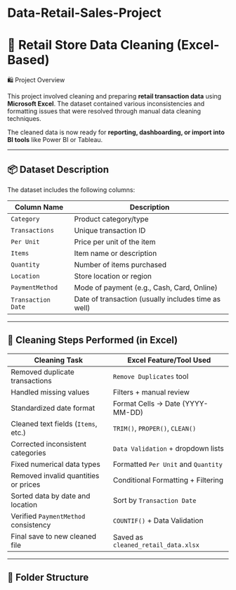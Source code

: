 # Data-Retail-Sales-Project

# 🧹 Retail Store Data Cleaning (Excel-Based)

<p
Before Cleaning The Retail Data= 
After Cleaning The Retail Data= 
Screenshot of Before Cleaning The Retail Data= 
Screenshot of After Cleaning The Retail Data= 

## 🛍️ Project Overview

This project involved cleaning and preparing **retail transaction data** using **Microsoft Excel**. The dataset contained various inconsistencies and formatting issues that were resolved through manual data cleaning techniques.

The cleaned data is now ready for **reporting, dashboarding, or import into BI tools** like Power BI or Tableau.

---

## 📦 Dataset Description

The dataset includes the following columns:

| Column Name       | Description                                          |
|-------------------|------------------------------------------------------|
| `Category`        | Product category/type                                |
| `Transactions`    | Unique transaction ID                                |
| `Per Unit`        | Price per unit of the item                           |
| `Items`           | Item name or description                             |
| `Quantity`        | Number of items purchased                            |
| `Location`        | Store location or region                             |
| `PaymentMethod`   | Mode of payment (e.g., Cash, Card, Online)           |
| `Transaction Date`| Date of transaction (usually includes time as well)  |

---

## 🧼 Cleaning Steps Performed (in Excel)

| Cleaning Task                        | Excel Feature/Tool Used               |
|--------------------------------------|---------------------------------------|
| Removed duplicate transactions       | `Remove Duplicates` tool              |
| Handled missing values               | Filters + manual review               |
| Standardized date format             | Format Cells → Date (YYYY-MM-DD)      |
| Cleaned text fields (`Items`, etc.)  | `TRIM()`, `PROPER()`, `CLEAN()`       |
| Corrected inconsistent categories    | `Data Validation` + dropdown lists    |
| Fixed numerical data types           | Formatted `Per Unit` and `Quantity`   |
| Removed invalid quantities or prices | Conditional Formatting + Filtering    |
| Sorted data by date and location     | Sort by `Transaction Date`            |
| Verified `PaymentMethod` consistency | `COUNTIF()` + Data Validation         |
| Final save to new cleaned file       | Saved as `cleaned_retail_data.xlsx`   |

---

## 📁 Folder Structure

